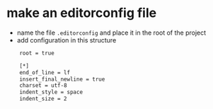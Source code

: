 # make an editorconfig file
- name the file `.editorconfig` and place it in the root of the project
- add configuration in this structure
```bash
    root = true

    [*]
    end_of_line = lf
    insert_final_newline = true
    charset = utf-8
    indent_style = space
    indent_size = 2
```
